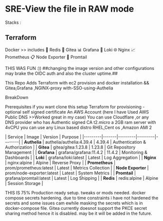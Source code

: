 
# SRE-View the file in RAW mode 

Stacks : 
## Terraform 
Docker >>
includes
🔴 Redis
🔧 Gitea
📊 Grafana
📝 Loki
🌐 Nginx
📈 Prometheus
📋 Node Exporter
📄 Promtail



THIS WAS FUN :))
##changing the image version and  other configurations may brake the OIDC auth and also the cluster uptime.##

This Repo 
Adds Terraform with  ec2 provision and docker installation  &&
 Gitea,Grafana ,NGINX-proxy with-SSO-using-Authelia

BreakDown 

Prerequisites if you want clone this setup 
Terraform for provisioning -optional 
self signed certificate
An AWS Account (here I have Used AWS Public DNS >>Worked great in my case) You can use Cloudflare ,or any DNS provider who has Authentic signed CA 
t2.micro  a 2GB ram server with 4vCPU  you can use any Linux based distro  RHEL,Cent os ,Amazon AMI 2  


| Service | Image | Version | Purpose |
|---------|-------|---------|---------|--------|
| **Authelia** | authelia/authelia:4.39.4 | 4.39.4 | Authentication & Authorization | 
| **Gitea** | gitea/gitea:1.23.8 | 1.23.8 | Git Repository Management | 
| **Grafana** | grafana/grafana:11.4.2 | 11.4.2 | Monitoring & Dashboards | 
| **Loki** | grafana/loki:latest | Latest | Log Aggregation |
| **Nginx** | nginx:alpine | Alpine | Reverse Proxy | 
| **Prometheus** | prom/prometheus:latest | Latest | Metrics Collection | 
| **Node Exporter** | prom/node-exporter:latest | Latest | System Metrics | 
| **Promtail** | grafana/promtail:latest | Latest | Log Shipping | 
| **Redis** | redis:alpine | Alpine | Session Storage | 


THIS IS 75% Production ready setup. 
tweaks or mods needed.
docker compose secrets hardening.
due to time constraints i have not hardened the secrets and some issues cam ewhile masking the secrets which is in docker-compose file.
Gitea currently doesnot support the PKCE secret sharing method hence it is disabled. may be it will be added in the future.


 
 

 


